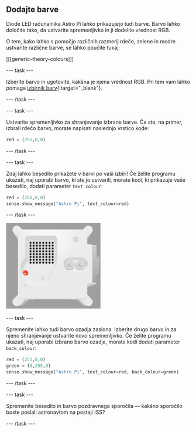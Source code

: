 ## Dodajte barve

Diode LED računalnika Astro Pi lahko prikazujejo tudi barve. Barvo lahko določite tako, da ustvarite spremenljivko in ji dodelite vrednost RGB.

O tem, kako lahko s pomočjo različnih razmerij rdeče, zelene in modre ustvarite različne barve, se lahko poučite tukaj:

[[[generic-theory-colours]]]

--- task ---

Izberite barvo in ugotovite, kakšna je njena vrednost RGB. Pri tem vam lahko pomaga [izbirnik barv](https://www.w3schools.com/colors/colors_rgb.asp){:target="_blank"}.

--- /task ---

--- task ---

Ustvarite spremenljivko za shranjevanje izbrane barve. Če ste, na primer, izbrali rdečo barvo, morate napisati naslednjo vrstico kode:

```python
red = (255,0,0)
```

--- /task ---

--- task ---

Zdaj lahko besedilo prikažete v barvi po vaši izbiri! Če želite programu ukazati, naj uporabi barvo, ki ste jo ustvarili, morate kodi, ki prikazuje vaše besedilo, dodati parameter `text_colour`:

```python
red = (255,0,0)
sense.show_message("Astro Pi", text_colour=red)
```

--- /task ---

![The Trinket Sense HAT emulator running a sample program which scrolls the text "Astro Pi" across the LED matrix using red letters](images/M0_4.gif)

--- task ---

Spremenite lahko tudi barvo ozadja zaslona. Izberite drugo barvo in za njeno shranjevanje ustvarite novo spremenljivko. Če želite programu ukazati, naj uporabi izbrano barvo ozadja, morate kodi dodati parameter `back_colour`:

```python
red = (255,0,0)
green = (0,255,0)
sense.show_message("Astro Pi", text_colour=red, back_colour=green)
```

--- /task ---

--- task ---

Spremenite besedilo in barvo pozdravnega sporočila — kakšno sporočilo boste poslali astronavtom na postaji ISS?

--- /task ---
